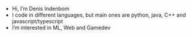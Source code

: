 - Hi, I’m Denis Indenbom
- I code in different languages, but main ones are python, java, C++ and javascript/typescript
- I’m interested in ML, Web and Gamedev
